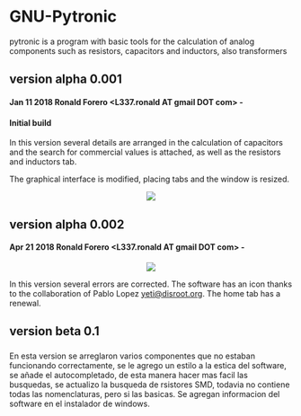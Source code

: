# GNU-Pytronic
pytronic is a program with basic tools for the calculation of analog components such as resistors, capacitors and inductors, also transformers


## version alpha 0.001
#### Jan 11 2018 Ronald Forero <L337.ronald AT gmail DOT com> -
#### Initial build

In this version several details are arranged in the calculation of capacitors and the search for commercial values ​​is attached, as well as the resistors and inductors tab.

The graphical interface is modified, placing tabs and the window is resized.

<p align="center"><img src="https://github.com/l337quez/GNU-Pytronic/blob/master/Sources/versiones/V%200.001.jpg?raw=true"></p>  



## version alpha 0.002
#### Apr 21 2018 Ronald Forero <L337.ronald AT gmail DOT com> -


<p align="center"><img src="https://github.com/l337quez/GNU-Pytronic/blob/master/Sources/versiones/V%200.002.png?raw=true"></p>  

In this version several errors are corrected. The software has an icon thanks to the collaboration of Pablo Lopez <yeti@disroot.org>. The home tab has a renewal.

## version beta 0.1
### 

<p> En esta version se arreglaron varios componentes que no estaban funcionando
correctamente, se le agrego un estilo a la estica del software, se añade el
autocompletado, de esta manera hacer mas facil las busquedas, se actualizo
la busqueda de rsistores SMD, todavia no contiene todas las nomenclaturas, pero si las basicas.
Se agregan informacion del software en el instalador de windows.
</p>
